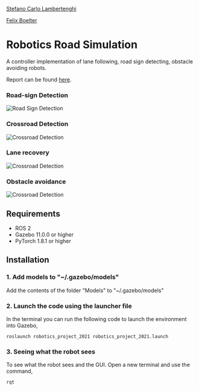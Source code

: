 [Stefano Carlo Lambertenghi](https://github.com/steflamb)

[Felix Boelter](https://github.com/felixboelter/)

# Robotics Road Simulation
A controller implementation of lane following, road sign detecting, obstacle avoiding robots.

Report can be found [here](https://github.com/felixboelter/Robotics-Road-Simulation/blob/main/Robotics_Project_2021.pdf).
### Road-sign Detection
![Road Sign Detection](https://github.com/felixboelter/Robotics-Road-Simulation/blob/main/Images/1.gif)
### Crossroad Detection
![Crossroad Detection](https://github.com/felixboelter/Robotics-Road-Simulation/blob/main/Images/2.gif)
### Lane recovery
![Crossroad Detection](https://github.com/felixboelter/Robotics-Road-Simulation/blob/main/Images/3.gif)
### Obstacle avoidance
![Crossroad Detection](https://github.com/felixboelter/Robotics-Road-Simulation/blob/main/Images/5.gif)
## Requirements
* ROS 2
* Gazebo 11.0.0 or higher
* PyTorch 1.8.1 or higher
## Installation
### 1. Add models to "~/.gazebo/models"
Add the contents of the folder "Models" to "~/.gazebo/models"
### 2. Launch the code using the launcher file
In the terminal you can run the following code to launch the environment into Gazebo,
```
roslaunch robotics_project_2021 robotics_project_2021.launch
```
### 3. Seeing what the robot sees
To see what the robot sees and the GUI. Open a new terminal and use the command,
```
rqt
```
